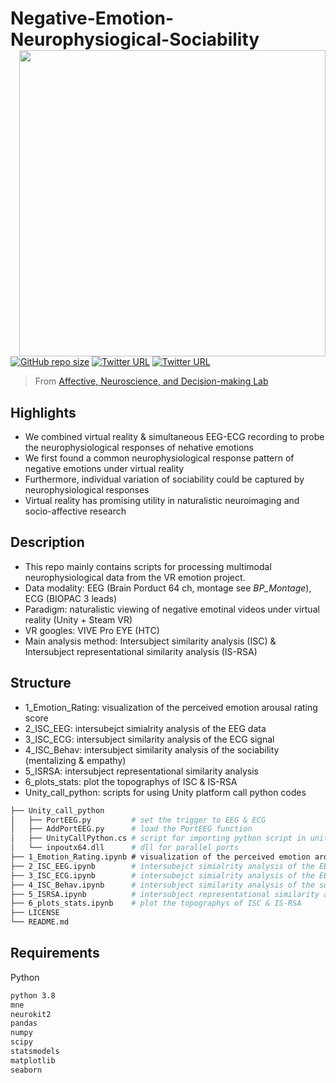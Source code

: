 # Negative-Emotion-Neurophysiogical-Sociability <img src="https://raw.githubusercontent.com/andlab-um/Emotion_Neurophysio_IS-RSA/main/demo.png" align="right" width="490px">

[![GitHub repo size](https://img.shields.io/github/languages/code-size/andlab-um/Emotion_Neurophysio_IS-RSA?color=brightgreen&label=repo%20size&logo=github)](https://github.com/andlab-um/Emotion_Neurophysio_IS-RSA)
[![Twitter URL](https://img.shields.io/twitter/url?label=%40ANDlab3&style=social&url=https%3A%2F%2Ftwitter.com%2Flizhn7)](https://twitter.com/ANDlab3)
[![Twitter URL](https://img.shields.io/twitter/url?label=%40ruien_wang&style=social&url=https%3A%2F%2Ftwitter.com%2Flizhn7)](https://twitter.com/ruien_wang)

> From [Affective, Neuroscience, and Decision-making Lab](https://andlab-um.com)



## Highlights
* We combined virtual reality & simultaneous EEG-ECG recording to probe the neurophysiological responses of nehative emotions
* We first found a common neurophysiological response pattern of negative emotions under virtual reality 
* Furthermore, individual variation of sociability could be captured by neurophysiological responses
* Virtual reality has promising utility in naturalistic neuroimaging and socio-affective research


## Description
* This repo mainly contains scripts for processing multimodal neurophysiological data from the VR emotion project. 
* Data modality: EEG (Brain Porduct 64 ch, montage see *BP_Montage*), ECG (BIOPAC 3 leads)
* Paradigm: naturalistic viewing of negative emotinal videos under virtual reality (Unity + Steam VR)
* VR googles: VIVE Pro EYE (HTC)
* Main analysis method: Intersubject similarity analysis (ISC) & Intersubject representational similarity analysis (IS-RSA)

## Structure 
* 1_Emotion_Rating: visualization of the perceived emotion arousal rating score
* 2_ISC_EEG: intersubejct simialrity analysis of the EEG data
* 3_ISC_ECG: intersubject similarity analysis of the ECG signal
* 4_ISC_Behav: intersubject similarity analysis of the sociability (mentalizing & empathy)
* 5_ISRSA: intersubject representational similarity analysis 
* 6_plots_stats: plot the topographys of ISC & IS-RSA
* Unity_call_python: scripts for using Unity platform call python codes

```bash
├── Unity_call_python
│   ├── PortEEG.py         # set the trigger to EEG & ECG
│   ├── AddPortEEG.py      # load the PortEEG function 
│   ├── UnityCallPython.cs # script for importing python script in unity
│   └── inpoutx64.dll      # dll for parallel ports
├── 1_Emotion_Rating.ipynb # visualization of the perceived emotion arousal rating score
├── 2_ISC_EEG.ipynb        # intersubejct simialrity analysis of the EEG data
├── 3_ISC_ECG.ipynb        # intersubejct simialrity analysis of the EEG data
├── 4_ISC_Behav.ipynb      # intersubject similarity analysis of the sociability (mentalizing & empathy)
├── 5_ISRSA.ipynb          # intersubject representational similarity analysis 
├── 6_plots_stats.ipynb    # plot the topographys of ISC & IS-RSA   
├── LICENSE
└── README.md
```
## Requirements

Python

```bash
python 3.8
mne
neurokit2
pandas
numpy
scipy
statsmodels
matplotlib
seaborn

```
